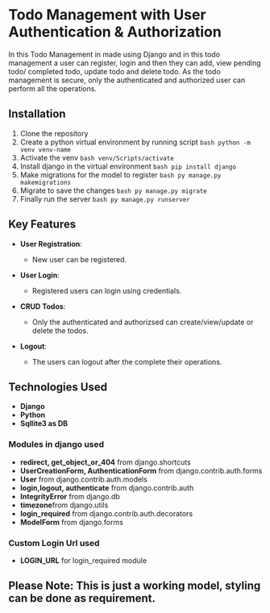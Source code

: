 # Todo Management with User Authentication & Authorization

In this Todo Management in made using Django and in this todo management a user can register, login and then they can add, view pending todo/ completed todo, update todo and delete todo.
As the todo management is secure, only the authenticated and authorized user can perform all the operations.

## Installation

1. Clone the repository
2. Create a python virtual environment by running script
   ```bash python -m venv venv-name```
3. Activate the venv
   `bash venv/Scripts/activate`
4. Install django in the virtual environment
   `bash pip install django`
5. Make migrations for the model to register
   `bash py manage.py makemigrations`
6. Migrate to save the changes
   `bash py manage.py migrate`
7. Finally run the server
   `bash py manage.py runserver`

## Key Features

- **User Registration**:

  - New user can be registered.

- **User Login**:

  - Registered users can login using credentials.

- **CRUD Todos**:

  - Only the authenticated and authorizsed can create/view/update or delete the todos.

- **Logout**:
  - The users can logout after the complete their operations.

## Technologies Used

- **Django**
- **Python**
- **Sqllite3 as DB**

### Modules in django used

- **redirect, get_object_or_404** from django.shortcuts
- **UserCreationForm, AuthenticationForm** from django.contrib.auth.forms
- **User** from django.contrib.auth.models
- **login,logout, authenticate** from django.contrib.auth
- **IntegrityError** from django.db
- **timezone**from django.utils
- **login_required** from django.contrib.auth.decorators
- **ModelForm** from django.forms

### Custom Login Url used

- **LOGIN_URL** for login_required module

## **Please Note**: This is just a working model, styling can be done as requirement.
